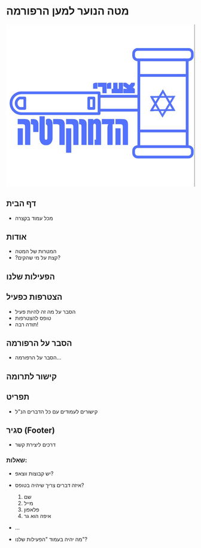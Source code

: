 # מטה הנוער למען הרפורמה

![logo](logo.jpg)

## דף הבית

- מכל עמוד בקצרה

## אודות

- המטרות של המטה
- ?קצת על מי שהקים?

## הפעילות שלנו

## הצטרפות כפעיל

- הסבר על מה זה להיות פעיל
- טופס להצטרפות
- תודה רבה!

## הסבר על הרפורמה

- הסבר על הרפורמה...

## קישור לתרומה

## תפריט

- קישורים לעמודים עם כל הדברים הנ"ל

## סגיר (Footer)

- דרכים ליצירת קשר

### שאלות:

- יש קבוצות ווצאפ?

- איזה דברים צריך שיהיה בטופס?

  1. שם
  2. מייל
  3. פלאפון
  4. איפה הוא גר

- ...

- מה יהיה בעמוד "הפעילות שלנו"?
